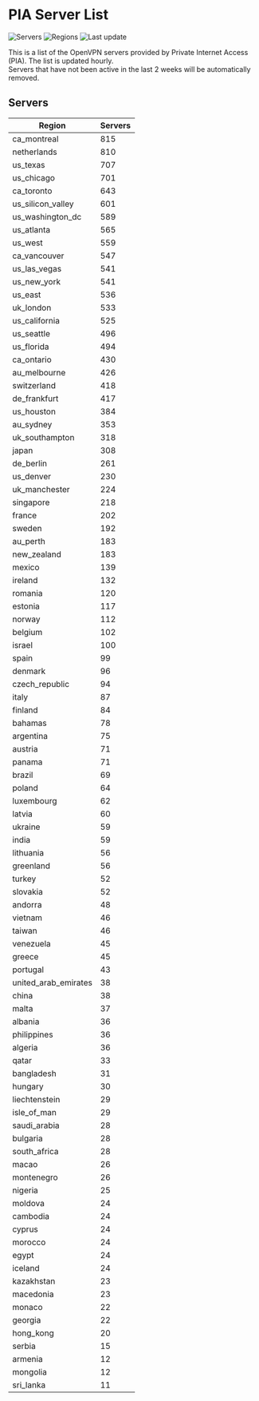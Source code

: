 # PIA Server List

![Servers](https://img.shields.io/badge/servers-18,227-blue)
![Regions](https://img.shields.io/badge/regions-97-blue)
![Last update](https://img.shields.io/badge/last_updated-Fri_Jul_05_01:01:07_UTC_2024-blue)

This is a list of the OpenVPN servers provided by Private Internet Access (PIA). The list is updated hourly. </br>
Servers that have not been active in the last 2 weeks will be automatically removed.

## Servers
| Region               | Servers |
|----------------------|---------|
| ca_montreal | 815 |
| netherlands | 810 |
| us_texas | 707 |
| us_chicago | 701 |
| ca_toronto | 643 |
| us_silicon_valley | 601 |
| us_washington_dc | 589 |
| us_atlanta | 565 |
| us_west | 559 |
| ca_vancouver | 547 |
| us_las_vegas | 541 |
| us_new_york | 541 |
| us_east | 536 |
| uk_london | 533 |
| us_california | 525 |
| us_seattle | 496 |
| us_florida | 494 |
| ca_ontario | 430 |
| au_melbourne | 426 |
| switzerland | 418 |
| de_frankfurt | 417 |
| us_houston | 384 |
| au_sydney | 353 |
| uk_southampton | 318 |
| japan | 308 |
| de_berlin | 261 |
| us_denver | 230 |
| uk_manchester | 224 |
| singapore | 218 |
| france | 202 |
| sweden | 192 |
| au_perth | 183 |
| new_zealand | 183 |
| mexico | 139 |
| ireland | 132 |
| romania | 120 |
| estonia | 117 |
| norway | 112 |
| belgium | 102 |
| israel | 100 |
| spain | 99 |
| denmark | 96 |
| czech_republic | 94 |
| italy | 87 |
| finland | 84 |
| bahamas | 78 |
| argentina | 75 |
| austria | 71 |
| panama | 71 |
| brazil | 69 |
| poland | 64 |
| luxembourg | 62 |
| latvia | 60 |
| ukraine | 59 |
| india | 59 |
| lithuania | 56 |
| greenland | 56 |
| turkey | 52 |
| slovakia | 52 |
| andorra | 48 |
| vietnam | 46 |
| taiwan | 46 |
| venezuela | 45 |
| greece | 45 |
| portugal | 43 |
| united_arab_emirates | 38 |
| china | 38 |
| malta | 37 |
| albania | 36 |
| philippines | 36 |
| algeria | 36 |
| qatar | 33 |
| bangladesh | 31 |
| hungary | 30 |
| liechtenstein | 29 |
| isle_of_man | 29 |
| saudi_arabia | 28 |
| bulgaria | 28 |
| south_africa | 28 |
| macao | 26 |
| montenegro | 26 |
| nigeria | 25 |
| moldova | 24 |
| cambodia | 24 |
| cyprus | 24 |
| morocco | 24 |
| egypt | 24 |
| iceland | 24 |
| kazakhstan | 23 |
| macedonia | 23 |
| monaco | 22 |
| georgia | 22 |
| hong_kong | 20 |
| serbia | 15 |
| armenia | 12 |
| mongolia | 12 |
| sri_lanka | 11 |